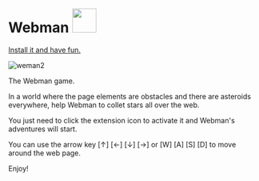 # Webman <img width="48" src="https://user-images.githubusercontent.com/4671080/64489156-ef447080-d24f-11e9-88d9-6e2ad7944753.png" />

[Install it and have fun.](https://chrome.google.com/webstore/detail/webman/fejcgklojankmkfnjknokbhmohobigek)

![weman2](https://user-images.githubusercontent.com/4671080/64487996-5bb87300-d242-11e9-9f57-16065a5c3a05.gif)

The Webman game.

In a world where the page elements are obstacles and there are asteroids everywhere, help Webman to collet stars all over the web.

You just need to click the extension icon to activate it and Webman's adventures will start.

You can use the arrow key [↑] [←] [↓] [→] or [W] [A] [S] [D] to move around the web page.

Enjoy!
